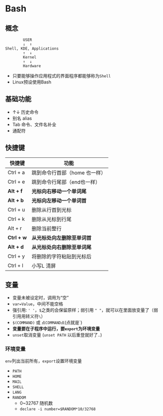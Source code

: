# Bash

## 概念

```
        USER
        ↓  ↑
Shell, KDE, Applications
        ↑  ↓
        Kernel
        ↑  ↓
        Hardware        
```

- 只要能够操作应用程式的界面程序都能够称为`Shell`
- Linux预设使用Bash

## 基础功能

- ↑↓ 历史命令
- 别名 alias
- Tab 命令、文件名补全
- 通配符

## 快捷键

|快捷键|功能|
|--|--|
Ctrl + a|跳到命令行首部（home 也一样）
Ctrl + e|跳到命令行尾部（end也一样）
**Alt + f**|**光标向右移动一个单词尾**
**Alt + b**|**光标向左移动一个单词首**
Ctrl + u|删除从行首到光标
Ctrl + k|删除从光标到行尾
Alt + r|删除当前整行
**Ctrl + w**|**从光标处向左删除至单词首**
**Alt + d**|**从光标处向右删除至单词尾**
Ctrl + y|将删除的字符粘贴到光标后
Ctrl + l|小写L 清屏

## 变量

- 变量未被设定时，调用为“空”
- `var=Value`，中间不能空格
- 强引用: `' '`，`$`之类的会保留原样；弱引用 `" "`，就可以在里面放变量了（弱引用用转义符`\`）
- `$(COMMAND)` 或 `点COMMAND点`(点就是`)
- **变量要在子程序中运行，要`export`为环境变量**
- `unset`取消变量 (`unset PATH` 以后重登就好了..)


### 环境变量

`env`列出当前所有，`export`设置环境变量

- `PATH`
- `HOME`
- `MAIL`
- `SHELL`
- `LANG`
- `RANDOM` 
  - 0~32767 随机数
  - `declare -i number=$RANDOM*10/32768`